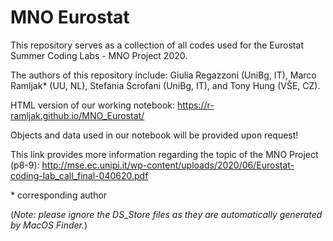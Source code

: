 # MNO Eurostat

This repository serves as a collection of all codes used for the Eurostat Summer Coding Labs - MNO Project 2020. 

The authors of this repository include: Giulia Regazzoni (UniBg, IT), Marco Ramljak* (UU, NL), Stefania Scrofani (UniBg, IT), and Tony Hung (VŠE, CZ).

HTML version of our working notebook: https://r-ramljak.github.io/MNO_Eurostat/

Objects and data used in our notebook will be provided upon request!

This link provides more information regarding the topic of the MNO Project (p8-9): http://mse.ec.unipi.it/wp-content/uploads/2020/06/Eurostat-coding-lab_call_final-040620.pdf 

\* corresponding author

(*Note: please ignore the DS_Store files as they are automatically generated by MacOS Finder.*)
